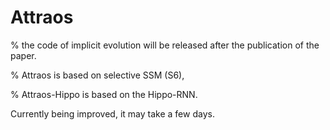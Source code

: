 # Attraos

% the code of implicit evolution will be released after the publication of the paper.

% Attraos is based on selective SSM (S6),

% Attraos-Hippo is based on the Hippo-RNN.

Currently being improved, it may take a few days.

